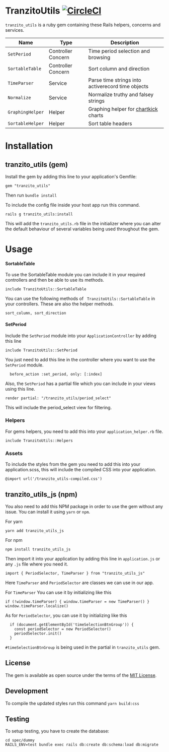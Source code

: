 # TranzitoUtils [![CircleCI](https://dl.circleci.com/status-badge/img/gh/Tranzito/tranzito_utils/tree/main.svg?style=svg)](https://dl.circleci.com/status-badge/redirect/gh/Tranzito/tranzito_utils/tree/main)

`tranzito_utils` is a ruby gem containing these Rails helpers, concerns and services.

| Name | Type | Description |
| ---- | ---- | ----------- |
| `SetPeriod` | Controller Concern | Time period selection and browsing |
| `SortableTable` | Controller Concern | Sort column and direction  |
| `TimeParser` | Service | Parse time strings into activerecord time objects |
| `Normalize` | Service | Normalize truthy and falsey strings |
| `GraphingHelper` | Helper | Graphing helper for [chartkick](https://chartkick.com/) charts |
| `SortableHelper` | Helper | Sort table headers |

# Installation

## tranzito_utils (gem)
Install the gem by adding this line to your application's Gemfile:

```
gem "tranzito_utils"
```

Then run `bundle install`

To include the config file inside your host app run this command.

```
rails g tranzito_utils:install
```

This will add the `tranzito_utils.rb` file in the initializer where you can alter the default behaviour of several variables being used throughout the gem.


# Usage

#### SortableTable

To use the SortableTable module you can include it in your required controllers and then be able to use its methods.

```
include TranzitoUtils::SortableTable
```

You can use the following methods of ` TranzitoUtils::SortableTable` in your controllers. These are also the helper methods.

```
sort_column, sort_direction
```

#### SetPeriod

Include the `SetPeriod` module into your `ApplicationController` by adding this line

```
include TranzitoUtils::SetPeriod
```

You just need to add this line in the controller where you want to use the `SetPeriod` module.

```
  before_action :set_period, only: [:index]
```

Also, the `SetPeriod` has a partial file which you can include in your views using this line.

```
render partial: "/tranzito_utils/period_select"
```

This will include the period_select view for filtering.

### Helpers

For gems helpers, you need to add this into your `application_helper.rb` file.

```
include TranzitoUtils::Helpers
```
### Assets

To include the styles from the gem you need to add this into your application.scss, this will include the compiled CSS into your application.

```
@import url('/tranzito_utils-compiled.css')
```
## tranzito_utils_js (npm)
You also need to add this NPM package in order to use the gem without any issue. You can install it using `yarn` or `npm`.

For yarn
```
yarn add tranzito_utils_js
```
For npm
```
npm install tranzito_utils_js
```

Then import it into your application by adding this line in `application.js` or any `.js` file where you need it.

```
import { PeriodSelector, TimeParser } from "tranzito_utils_js"
```
Here `TimeParser` and `PeriodSelector` are classes we can use in our app.

For `TimeParser` You can use it by initializing like this

```
if (!window.timeParser) { window.timeParser = new TimeParser() }
window.timeParser.localize()
```

As for `PeriodSelector`, you can use it by initializing like this
```
  if (document.getElementById('timeSelectionBtnGroup')) {
    const periodSelector = new PeriodSelector()
    periodSelector.init()
  }
```
`#timeSelectionBtnGroup` is being used in the partial in `tranzito_utils` gem.
## License
The gem is available as open source under the terms of the [MIT License](https://opensource.org/licenses/MIT).

## Development

To compile the updated styles run this command `yarn build:css`
## Testing

To setup testing, you have to create the database:

```shell
cd spec/dummy
RAILS_ENV=test bundle exec rails db:create db:schema:load db:migrate
```
